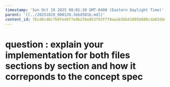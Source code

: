```yaml
---
timestamp: 'Sun Oct 19 2025 00:01:39 GMT-0400 (Eastern Daylight Time)'
parent: '[[../20251019_000139.3ebd581b.md]]'
content_id: 76cd6c40c7b9fed4f7e9b2fbe053f93fff9aeab3bb41895b688cda02dde1733d
---
```


# question : explain your implementation for both files sections by section and how it correponds to the concept spec
